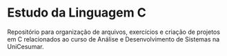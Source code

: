 # Estudo da Linguagem C

Repositório para organização de arquivos, exercícios e criação de projetos em C relacionados ao curso de Análise e Desenvolvimento de Sistemas na UniCesumar.
